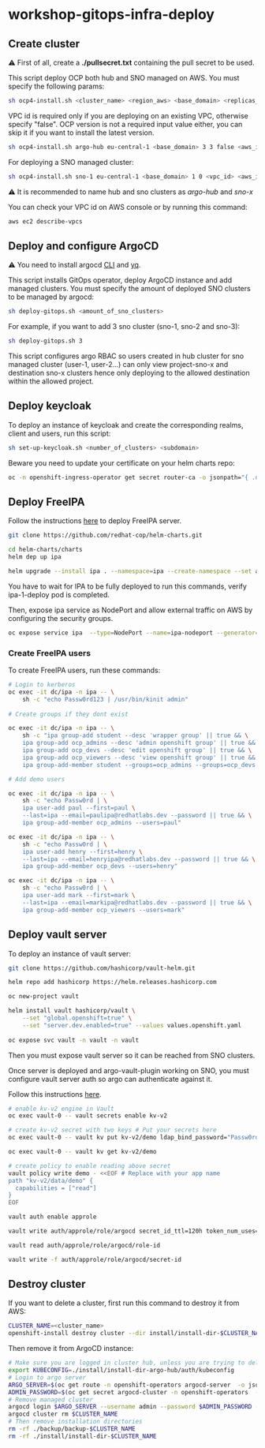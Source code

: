 # workshop-gitops-infra-deploy

## Create cluster

:warning: First of all, create a **./pullsecret.txt** containing the pull secret to be used.

This script deploy OCP both hub and SNO managed on AWS. You must specify the following params:

```bash
sh ocp4-install.sh <cluster_name> <region_aws> <base_domain> <replicas_master> <replicas_worker> <vpc_id|false> <aws_id> <aws_secret> <ocp_version|null>
```
VPC id is required only if you are deploying on an existing VPC, otherwise specify "false". 
OCP version is not a required input value either, you can skip it if you want to install the latest version.

```bash
sh ocp4-install.sh argo-hub eu-central-1 <base_domain> 3 3 false <aws_id> <aws_secret> 
```
For deploying a SNO managed cluster:

```bash
sh ocp4-install.sh sno-1 eu-central-1 <base_domain> 1 0 <vpc_id> <aws_id> <aws_secret> 
```
:warning: It is recommended to name hub and sno clusters as *argo-hub* and *sno-x*

You can check your VPC id on AWS console or by running this command:

```bash
aws ec2 describe-vpcs 
```

## Deploy and configure ArgoCD

:warning: You need to install argocd [CLI](https://argo-cd.readthedocs.io/en/stable/cli_installation/) and [yq](https://www.cyberithub.com/how-to-install-yq-command-line-tool-on-linux-in-5-easy-steps/).

This script installs GitOps operator, deploy ArgoCD instance and add managed clusters. You must specify the amount of deployed SNO clusters to be managed by argocd:

```bash
sh deploy-gitops.sh <amount_of_sno_clusters>
```

For example, if you want to add 3 sno cluster (sno-1, sno-2 and sno-3):

```bash
sh deploy-gitops.sh 3
```

This script configures argo RBAC so users created in hub cluster for sno managed cluster (user-1, user-2...) can only view project-sno-x and destination sno-x clusters hence only deploying to the allowed destination within the allowed project.

## Deploy keycloak

To deploy an instance of keycloak and create the corresponding realms, client and users, run this script:

```bash
sh set-up-keycloak.sh <number_of_clusters> <subdomain>
```
Beware you need to update your certificate on your helm charts repo:

```bash
oc -n openshift-ingress-operator get secret router-ca -o jsonpath="{ .data.tls\.crt }" | base64 -d -i 
```
## Deploy FreeIPA

Follow the instructions [here](https://github.com/redhat-cop/helm-charts/tree/master/charts/ipa) to deploy FreeIPA server.

```bash
git clone https://github.com/redhat-cop/helm-charts.git

cd helm-charts/charts
helm dep up ipa

helm upgrade --install ipa . --namespace=ipa --create-namespace --set app_domain=apps.<domain>
```
You have to wait for IPA to be fully deployed to run this commands, verify ipa-1-deploy pod is completed.

Then, expose ipa service as NodePort and allow external traffic on AWS by configuring the security groups.

```bash
oc expose service ipa  --type=NodePort --name=ipa-nodeport --generator="service/v2" -n ipa
```

### Create FreeIPA users

To create FreeIPA users, run these commands:

```bash
# Login to kerberos
oc exec -it dc/ipa -n ipa -- \
    sh -c "echo Passw0rd123 | /usr/bin/kinit admin"
    
# Create groups if they dont exist

oc exec -it dc/ipa -n ipa -- \
    sh -c "ipa group-add student --desc 'wrapper group' || true && \
    ipa group-add ocp_admins --desc 'admin openshift group' || true && \
    ipa group-add ocp_devs --desc 'edit openshift group' || true && \
    ipa group-add ocp_viewers --desc 'view openshift group' || true && \
    ipa group-add-member student --groups=ocp_admins --groups=ocp_devs --groups=ocp_viewers || true"

# Add demo users

oc exec -it dc/ipa -n ipa -- \
    sh -c "echo Passw0rd | \
    ipa user-add paul --first=paul \
    --last=ipa --email=paulipa@redhatlabs.dev --password || true && \
    ipa group-add-member ocp_admins --users=paul"

oc exec -it dc/ipa -n ipa -- \
    sh -c "echo Passw0rd | \
    ipa user-add henry --first=henry \
    --last=ipa --email=henryipa@redhatlabs.dev --password || true && \
    ipa group-add-member ocp_devs --users=henry"

oc exec -it dc/ipa -n ipa -- \
    sh -c "echo Passw0rd | \
    ipa user-add mark --first=mark \
    --last=ipa --email=markipa@redhatlabs.dev --password || true && \
    ipa group-add-member ocp_viewers --users=mark"
```

## Deploy vault server

To deploy an instance of vault server:

```bash
git clone https://github.com/hashicorp/vault-helm.git

helm repo add hashicorp https://helm.releases.hashicorp.com

oc new-project vault

helm install vault hashicorp/vault \
    --set "global.openshift=true" \
    --set "server.dev.enabled=true" --values values.openshift.yaml
    
oc expose svc vault -n vault -n vault
```

Then you must expose vault server so it can be reached from SNO clusters.

Once server is deployed and argo-vault-plugin working on SNO, you must configure vault server auth so argo can authenticate against it.

Follow this instructions [here](https://luafanti.medium.com/injecting-secrets-from-vault-into-helm-charts-with-argocd-43fc1df57e74).

```bash
# enable kv-v2 engine in Vault
oc exec vault-0 -- vault secrets enable kv-v2

# create kv-v2 secret with two keys # Put your secrets here
oc exec vault-0 -- vault kv put kv-v2/demo ldap_bind_password="Passw0rd"

oc exec vault-0 -- vault kv get kv-v2/demo

# create policy to enable reading above secret
vault policy write demo - <<EOF # Replace with your app name
path "kv-v2/data/demo" {
  capabilities = ["read"]
}
EOF

vault auth enable approle

vault write auth/approle/role/argocd secret_id_ttl=120h token_num_uses=1000 token_ttl=120h token_max_ttl=120h secret_id_num_uses=4000  token_policies=demo

vault read auth/approle/role/argocd/role-id

vault write -f auth/approle/role/argocd/secret-id
```


## Destroy cluster

If you want to delete a cluster, first run this command to destroy it from AWS:

```bash
CLUSTER_NAME=<cluster_name>
openshift-install destroy cluster --dir install/install-dir-$CLUSTER_NAME --log-level info
```
Then remove it from ArgoCD instance:

```bash
# Make sure you are logged in cluster hub, unless you are trying to delete this cluster that this section is not required
export KUBECONFIG=./install/install-dir-argo-hub/auth/kubeconfig
# Login to argo server
ARGO_SERVER=$(oc get route -n openshift-operators argocd-server  -o jsonpath='{.spec.host}')
ADMIN_PASSWORD=$(oc get secret argocd-cluster -n openshift-operators  -o jsonpath='{.data.admin\.password}' | base64 -d)
# Remove managed cluster
argocd login $ARGO_SERVER --username admin --password $ADMIN_PASSWORD --insecure
argocd cluster rm $CLUSTER_NAME
# Then remove installation directories
rm -rf ./backup/backup-$CLUSTER_NAME
rm -rf ./install/install-dir-$CLUSTER_NAME
```
